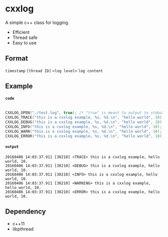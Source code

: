 # cxxlog
A simple c++ class for logging. 

+ Efficient
+ Thread safe
+ Easy to use

## Format
`timestamp` `[thread ID]` `<log level>` `log content`
## Example

#### `code`
```c

CXXLOG_OPEN("./test.log", true); /* "true" is meant to output to stdout. */
CXXLOG_TRACE("this is a cxxlog example, %s, %d.\n", "hello world", 10);
CXXLOG_DEBUG("this is a cxxlog example, %s, %d.\n", "hello world", 10);
CXXLOG_INFO("this is a cxxlog example, %s, %d.\n", "hello world", 10);
CXXLOG_WARN("this is a cxxlog example, %s, %d.\n", "hello world", 10);
CXXLOG_ERROR("this is a cxxlog example, %s, %d.\n", "hello world", 10);

```
#### `output`

```
20160406 14:03:37.911 [30210] <TRACE> this is a cxxlog example, hello world, 10.
20160406 14:03:37.911 [30210] <DEBUG> this is a cxxlog example, hello world, 10.
20160406 14:03:37.911 [30210] <INFO> this is a cxxlog example, hello world, 10.
20160406 14:03:37.911 [30210] <WARNING> this is a cxxlog example, hello world, 10.
20160406 14:03:37.911 [30210] <ERROR> this is a cxxlog example, hello world, 10.
```
## Dependency
* c++11
* libpthread
